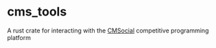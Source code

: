 # cms_tools
A rust crate for interacting with the [CMSocial](https://training.olinfo.it/#/overview) competitive programming platform
